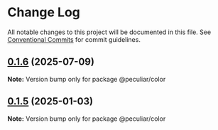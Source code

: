 # Change Log

All notable changes to this project will be documented in this file.
See [Conventional Commits](https://conventionalcommits.org) for commit guidelines.

## [0.1.6](https://github.com/PeculiarVentures/peculiar-ui/compare/@peculiar/color@0.1.5...@peculiar/color@0.1.6) (2025-07-09)

**Note:** Version bump only for package @peculiar/color





## [0.1.5](https://github.com/PeculiarVentures/peculiar-ui/compare/@peculiar/color@0.1.4...@peculiar/color@0.1.5) (2025-01-03)

**Note:** Version bump only for package @peculiar/color
